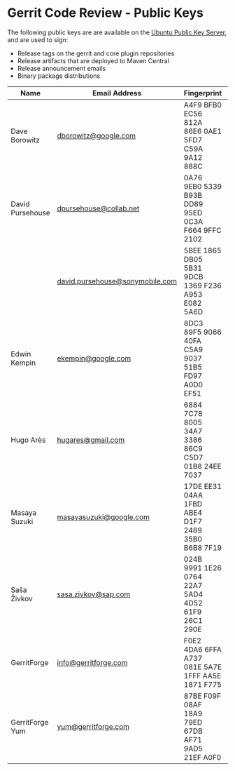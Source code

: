 # Gerrit Code Review - Public Keys

The following public keys are are available on the
[Ubuntu Public Key Server](https://keyserver.ubuntu.com/), and are used to sign:

* Release tags on the gerrit and core plugin repositories
* Release artifacts that are deployed to Maven Central
* Release announcement emails
* Binary package distributions

| Name             | Email Address                   | Fingerprint                                        | Notes     |
|------------------|---------------------------------|----------------------------------------------------|-----------|
| Dave Borowitz    | dborowitz@google.com            | A4F9 BFB0 EC56 812A 86E6  0AE1 5FD7 C59A 9A12 888C |           |
| David Pursehouse | dpursehouse@collab.net          | 0A76 9EB0 5339 B93B DD89  95ED 0C3A F664 9FFC 2102 |           |
|                  | david.pursehouse@sonymobile.com | 5BEE 1865 DB05 5B31 9DCB  1369 F236 A953 E082 5A6D | Obsoleted |
| Edwin Kempin     | ekempin@google.com              | 8DC3 89F5 9066 40FA C5A9  9037 51B5 FD97 A0D0 EF51 |           |
| Hugo Arès        | hugares@gmail.com               | 6884 7C78 8005 34A7 3386  86C9 C5D7 01B8 24EE 7037 |           |
| Masaya Suzuki    | masayasuzuki@google.com         | 17DE EE31 04AA 1FBD ABE4 D1F7 2489 35B0 B6B8 7F19 |           |
| Saša Živkov      | sasa.zivkov@sap.com             | 024B 9991 1E26 0764 22A7  5AD4 4D52 61F9 26C1 290E |           |
| GerritForge      | info@gerritforge.com            | F0E2 4DA6 6FFA A737 081E  5A7E 1FFF AA5E 1871 F775 | Deb       |
| GerritForge Yum  | yum@gerritforge.com             | 87BE F09F 08AF 18A9 79ED  67DB AF71 9AD5 21EF A0F0 | Rpm       |
